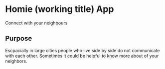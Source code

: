 # Homie (working title) App
Connect with your neighbours

## Purpose

Escpacially in large cities people who live side by side do not communicate with each other. Sometimes it could be helpful to know more about 
of your neighbors.
